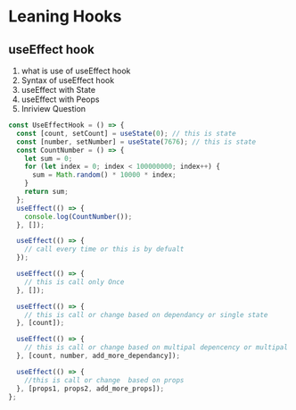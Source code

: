 # Leaning Hooks

## useEffect hook

1. what is use of useEffect hook
2. Syntax of useEffect hook
3. useEffect with State
4. useEffect with Peops
5. Inriview Question

```javascript
const UseEffectHook = () => {
  const [count, setCount] = useState(0); // this is state
  const [number, setNumber] = useState(7676); // this is state
  const CountNumber = () => {
    let sum = 0;
    for (let index = 0; index < 100000000; index++) {
      sum = Math.random() * 10000 * index;
    }
    return sum;
  };
  useEffect(() => {
    console.log(CountNumber());
  }, []);

  useEffect(() => {
    // call every time or this is by defualt
  });

  useEffect(() => {
    // this is call only Once
  }, []);

  useEffect(() => {
    // this is call or change based on dependancy or single state
  }, [count]);

  useEffect(() => {
    // this is call or change based on multipal depencency or multipal state
  }, [count, number, add_more_dependancy]);

  useEffect(() => {
    //this is call or change  based on props
  }, [props1, props2, add_more_props]);
};
```
